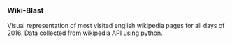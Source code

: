 ### Wiki-Blast  
    
    
Visual representation of most visited english wikipedia pages for all days of 2016. Data collected from wikipedia API using python. 

